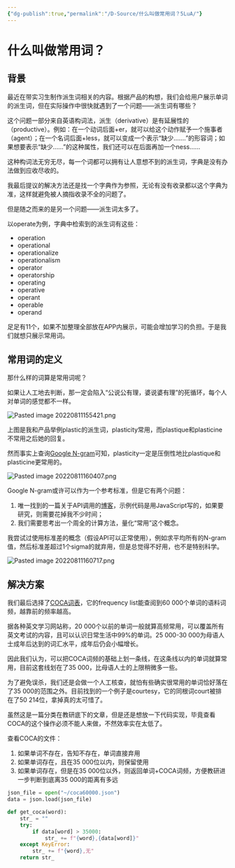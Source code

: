 ```yaml
---
{"dg-publish":true,"permalink":"/D-Source/什么叫做常用词？5LuA/"}
---
```


# 什么叫做常用词？
## 背景
最近在带实习生制作派生词相关的内容。根据产品的构想，我们会给用户展示单词的派生词，但在实际操作中很快就遇到了一个问题——派生词有哪些？

这个问题一部分来自英语构词法，派生（derivative）是有延展性的（productive）。例如：在一个动词后面+er，就可以给这个动作赋予一个施事者（agent）；在一个名词后面+less，就可以变成一个表示“缺少.……”的形容词；如果想要表示“缺少……”的这种属性，我们还可以在后面再加一个ness……

这种构词法无穷无尽，每一个词都可以拥有让人意想不到的派生词，字典是没有办法做到应收尽收的。

我最后提议的解决方法还是找一个字典作为参照，无论有没有收录都以这个字典为准，这样就避免被人摘指收录不全的问题了。

但是随之而来的是另一个问题——派生词太多了。

以operate为例，字典中检索到的派生词有这些：
- operation  
- operational  
- operationalize  
- operationalism  
- operator  
- operatorship  
- operating  
- operative  
- operant  
- operable  
- operand

足足有11个，如果不加整理全部放在APP内展示，可能会增加学习的负担。于是我们就想只展示常用词。

## 常用词的定义
那什么样的词算是常用词呢？

如果让人工地去判断，那一定会陷入“公说公有理，婆说婆有理”的死循环，每个人对单词的感觉都不一样。

![Pasted image 20220811155421.png](/img/user/B-Attachment/Pasted%20image%2020220811155421.png)

上图是我和产品举例plastic的派生词，plasticity常用，而plastique和plasticine不常用之后她的回复。

然而事实上查询[Google N-gram](https://books.google.com/ngrams/)可知，plasticity一定是压倒性地比plastique和plasticine更常用的。

![Pasted image 20220811160407.png](/img/user/B-Attachment/Pasted%20image%2020220811160407.png)

Google N-gram或许可以作为一个参考标准，但是它有两个问题：
1. 唯一找到的一篇关于API调用的[博客](https://jameshfisher.com/2018/11/25/google-ngram-api/)，示例代码是用JavaScript写的，如果要研究，则需要花掉我不少时间；
2. 我们需要思考出一个周全的计算方法，量化“常用”这个概念。

我尝试过使用标准差的概念（假设API可以正常使用），例如求平均所有的N-gram值，然后标准差超过1个sigma的就弃用，但是总觉得不好用，也不是特别科学。

![Pasted image 20220811160717.png](/img/user/B-Attachment/Pasted%20image%2020220811160717.png)


## 解决方案
我们最后选择了[COCA词表](https://www.english-corpora.org/coca/)，它的frequency list能查阅到60 000个单词的语料词频，越靠前的频率越高。

据各种英文学习网站称，20 000个以前的单词一般就算高频常用，可以覆盖所有英文考试的内容，且可以认识日常生活中99%的单词。25 000-30 000为母语人士成年后达到的词汇水平，成年后仍会小幅增长。

因此我们认为，可以把COCA词频的基础上划一条线，在这条线以内的单词就算常用，目前这套线划在了35 000，比母语人士的上限稍微多一些。

为了避免误杀，我们还是会做一个人工核查，就怕有些确实很常用的单词恰好落在了35 000的范围之外。目前找到的一个例子是courtesy，它的同根词court被排在了50 214位，拿掉真的太可惜了。

虽然这是一篇分类在教研底下的文章，但是还是想放一下代码实现，毕竟查看COCA的这个操作必须不能人来做，不然效率实在太低了。

查看COCA的文件：
1. 如果单词不存在，告知不存在，单词直接弃用
2. 如果单词存在，且在35 000位以内，则保留使用
3. 如果单词存在，但是在35 000位以外，则返回单词+COCA词频，方便教研进一步判断到底离35 000的距离有多远

```Python
json_file = open("~/coca60000.json")  
data = json.load(json_file)

def get_coca(word):  
    str_ = ""  
    try:  
        if data[word] > 35000:  
            str_ += f"{word},{data[word]}"  
    except KeyError:  
        str_ += f"{word},无"  
    return str_
```